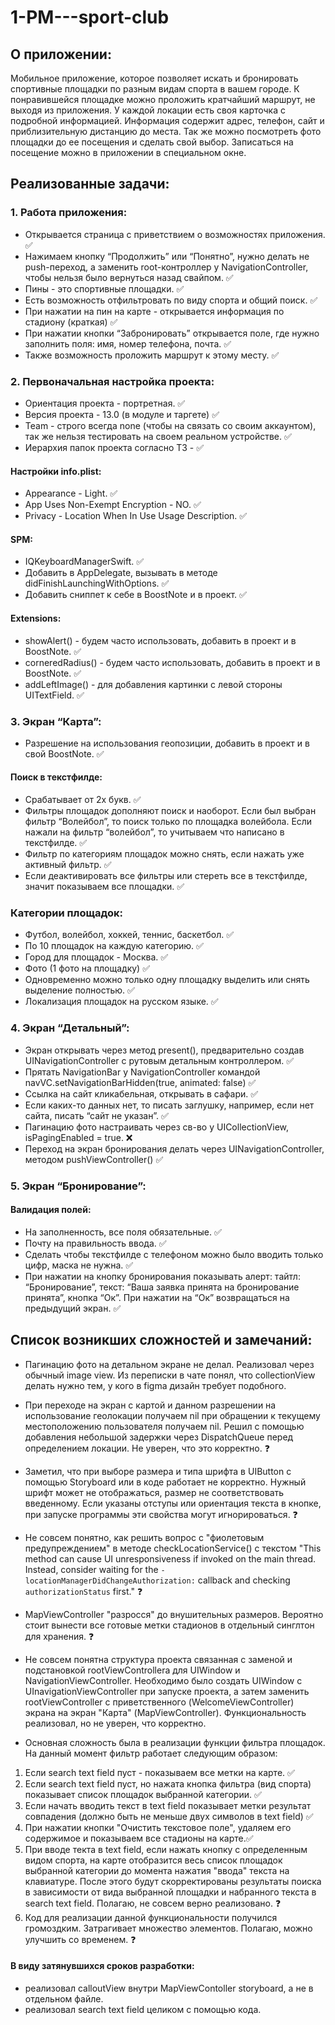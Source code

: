 # 1-PM---sport-club

## О приложении:

Мобильное приложение, которое позволяет искать и бронировать спортивные площадки по разным видам спорта в вашем городе.
К понравившейся площадке можно проложить кратчайший маршрут, не выходя из приложения.
У каждой локации есть своя карточка с подробной информацией.
Информация содержит адрес, телефон, сайт и приблизительную дистанцию до места.
Так же можно посмотреть фото площадки до ее посещения и сделать свой выбор.
Записаться на посещение можно в приложении в специальном окне.

## Реализованные задачи:

### 1. Работа приложения:

- Открывается страница с приветствием о возможностях приложения. ✅
- Нажимаем кнопку “Продолжить” или “Понятно”, нужно делать не push-переход, а заменить root-контроллер у NavigationController,
чтобы нельзя было вернуться назад свайпом. ✅
- Пины - это спортивные площадки. ✅
- Есть возможность отфильтровать по виду спорта и общий поиск. ✅
- При нажатии на пин на карте - открывается информация по стадиону (краткая) ✅
- При нажатии кнопки “Забронировать” открывается поле, где нужно заполнить поля: имя, номер телефона, почта. ✅
- Также возможность проложить маршрут к этому месту. ✅

### 2. Первоначальная настройка проекта:

- Ориентация проекта - портретная. ✅
- Версия проекта - 13.0 (в модуле и таргете) ✅
- Team - строго всегда none (чтобы на связать со своим аккаунтом), так же нельзя тестировать на своем реальном устройстве. ✅
- Иерархия папок проекта согласно ТЗ - ✅

#### Настройки info.plist:

- Appearance - Light. ✅
- App Uses Non-Exempt Encryption - NO. ✅
- Privacy - Location When In Use Usage Description. ✅

#### SPM:
- IQKeyboardManagerSwift. ✅
- Добавить в AppDelegate, вызывать в методе didFinishLaunchingWithOptions. ✅
- Добавить сниппет к себе в BoostNote и в проект. ✅

#### Extensions:

- showAlert() - будем часто использовать, добавить в проект и в BoostNote. ✅
- corneredRadius() - будем часто использовать, добавить в проект и в BoostNote. ✅
- addLeftImage() - для добавления картинки с левой стороны UITextField. ✅

### 3. Экран “Карта”:

- Разрешение на использования геопозиции, добавить в проект и в свой BoostNote. ✅

 #### Поиск в текстфилде:
 
- Срабатывает от 2х букв. ✅
- Фильтры площадок дополняют поиск и наоборот. Если был выбран фильтр “Волейбол”, то поиск только по площадка волейбола.
Если нажали на фильтр “волейбол”, то учитываем что написано в текстфилде. ✅
- Фильтр по категориям площадок можно снять, если нажать уже активный фильтр. ✅
- Если деактивировать все фильтры или стереть все в текстфилде, значит показываем все площадки. ✅

### Категории площадок:

- Футбол, волейбол, хоккей, теннис, баскетбол. ✅
- По 10 площадок на каждую категорию. ✅
- Город для площадок - Москва. ✅
- Фото (1 фото на площадку) ✅
- Одновременно можно только одну площадку выделить или снять выделение полностью. ✅
- Локализация площадок на русском языке. ✅

### 4. Экран “Детальный”:

- Экран открывать через метод present(), предварительно создав UINavigationController с рутовым детальным контроллером. ✅
- Прятать NavigationBar у NavigationController командой navVC.setNavigationBarHidden(true, animated: false) ✅
- Ссылка на сайт кликабельная, открывать в сафари. ✅
- Если каких-то данных нет, то писать заглушку, например, если нет сайта, писать “сайт не указан”. ✅
- Пагинацию фото настраивать через св-во у UICollectionView, isPagingEnabled = true. ❌
- Переход на экран бронирования делать через UINavigationController, методом pushViewController() ✅

### 5. Экран “Бронирование”:

#### Валидация полей:
- На заполненность, все поля обязательные. ✅
- Почту на правильность ввода. ✅
- Сделать чтобы текстфилде с телефоном можно было вводить только цифр, маска не нужна. ✅
- При нажатии на кнопку бронирования показывать алерт: тайтл: “Бронирование”,
текст: “Ваша заявка принята на бронирование принята”, кнопка “Ок”. При нажатии на “Ок” возвращаться на предыдущий экран. ✅

## Список возникших сложностей и замечаний:

- Пагинацию фото на детальном экране не делал. Реализовал через обычный image view.
Из переписки в чате понял, что collectionView делать нужно тем, у кого в figma дизайн требует подобного.

- При переходе на экран с картой и данном разрешении на использование геолокации получаем nil при обращении к текущему местоположению пользователя получаем nil. Решил с помощью добавления небольшой задержки через DispatchQueue перед определением локации. Не уверен, что это корректно. ❓

- Заметил, что при выборе размера и типа шрифта в UIButton с помощью Storyboard или в коде работает не корректно. Нужный шрифт может не отображаться, размер не соответствовать введенному. Если указаны отступы или ориентация текста в кнопке, при запуске программы эти свойства могут игнорироваться. ❓

- Не совсем понятно, как решить вопрос с "фиолетовым предупреждением" в методе checkLocationService() с текстом "This method can cause UI unresponsiveness if invoked on the main thread. Instead, consider waiting for the `-locationManagerDidChangeAuthorization:` callback and checking `authorizationStatus` first." ❓

- MapViewController "разросся" до внушительных размеров. Вероятно стоит вынести все готовые метки стадионов
в отдельный синглтон для хранения. ❓

- Не совсем понятна структура проекта связанная с заменой и подстановкой rootViewControllera для UIWindow и NavigationViewController.
Необходимо было создать UIWindow с UInavigationViewController при запуске проекта,
а затем заменить rootViewController с приветственного (WelcomeViewController) экрана на экран "Карта" (MapViewController). 
Функциональность реализовал, но не уверен, что корректно.

- Основная сложность была в реализации функции фильтра площадок. На данный момент фильтр работает следующим образом:
1. Если search text field пуст - показываем все метки на карте. ✅
2. Если search text field пуст, но нажата кнопка фильтра (вид спорта) показывает список площадок выбранной категории. ✅
3. Если начать вводить текст в text field показывает метки результат совпадения (должно быть не меньше двух символов в text field) ✅
4. При нажатии кнопки "Очистить текстовое поле", удаляем его содержимое и показываем все стадионы на карте.✅
5. При вводе текта в text field, если нажать кнопку с определенным видом спорта, на карте отобразится весь список 
площадок выбранной категории до момента нажатия "ввода" текста на клавиатуре. После этого будут скорректированы результаты поиска
в зависимости от вида выбранной площадки и набранного текста в search text field. Полагаю, не совсем верно реализовано. ❓
6. Код для реализации данной функциональности получился громоздким. Затрагивает множество элементов. Полагаю, можно улучшить со временем. ❓

#### В виду затянувшихся сроков разработки:
- реализовал calloutView внутри MapViewContoller storyboard, а не в отдельном файле.
- реализовал search text field целиком с помощью кода.

